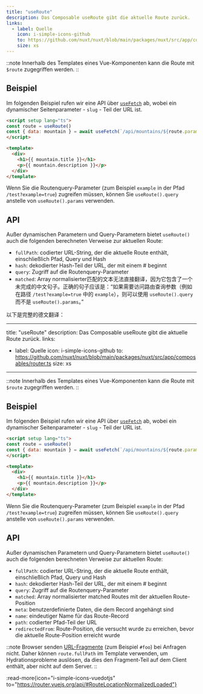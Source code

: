 ```yaml
---
title: "useRoute"
description: Das Composable useRoute gibt die aktuelle Route zurück.
links:
  - label: Quelle
    icon: i-simple-icons-github
    to: https://github.com/nuxt/nuxt/blob/main/packages/nuxt/src/app/composables/router.ts
    size: xs
---
```


::note
Innerhalb des Templates eines Vue-Komponenten kann die Route mit `$route` zugegriffen werden.
::

## Beispiel

Im folgenden Beispiel rufen wir eine API über [`useFetch`](/docs/api/composables/use-fetch) ab, wobei ein dynamischer Seitenparameter - `slug` - Teil der URL ist.

```html [~/pages/[slug\\].vue]
<script setup lang="ts">
const route = useRoute()
const { data: mountain } = await useFetch(`/api/mountains/${route.params.slug}`)
</script>

<template>
  <div>
    <h1>{{ mountain.title }}</h1>
    <p>{{ mountain.description }}</p>
  </div>
</template>
```

Wenn Sie die Routenquery-Parameter (zum Beispiel `example` in der Pfad `/test?example=true`) zugreifen müssen, können Sie `useRoute().query` anstelle von `useRoute().params` verwenden.

## API

Außer dynamischen Parametern und Query-Parametern bietet `useRoute()` auch die folgenden berechneten Verweise zur aktuellen Route:

- `fullPath`: codierter URL-String, der die aktuelle Route enthält, einschließlich Pfad, Query und Hash
- `hash`: dekodierter Hash-Teil der URL, der mit einem # beginnt
- `query`: Zugriff auf die Routenquery-Parameter
- `matched`: Array normalisierter匹配的文本无法直接翻译，因为它包含了一个未完成的中文句子。正确的句子应该是：“如果需要访问路由查询参数（例如在路径 `/test?example=true` 中的 `example`），则可以使用 `useRoute().query` 而不是 `useRoute().params`。”

以下是完整的德文翻译：

---
title: "useRoute"
description: Das Composable useRoute gibt die aktuelle Route zurück.
links:
  - label: Quelle
    icon: i-simple-icons-github
    to: https://github.com/nuxt/nuxt/blob/main/packages/nuxt/src/app/composables/router.ts
    size: xs
---

::note
Innerhalb des Templates eines Vue-Komponenten kann die Route mit `$route` zugegriffen werden.
::

## Beispiel

Im folgenden Beispiel rufen wir eine API über [`useFetch`](/docs/api/composables/use-fetch) ab, wobei ein dynamischer Seitenparameter - `slug` - Teil der URL ist.

```html [~/pages/[slug\\].vue]
<script setup lang="ts">
const route = useRoute()
const { data: mountain } = await useFetch(`/api/mountains/${route.params.slug}`)
</script>

<template>
  <div>
    <h1>{{ mountain.title }}</h1>
    <p>{{ mountain.description }}</p>
  </div>
</template>
```

Wenn Sie die Routenquery-Parameter (zum Beispiel `example` in der Pfad `/test?example=true`) zugreifen müssen, können Sie `useRoute().query` anstelle von `useRoute().params` verwenden.

## API

Außer dynamischen Parametern und Query-Parametern bietet `useRoute()` auch die folgenden berechneten Verweise zur aktuellen Route:

- `fullPath`: codierter URL-String, der die aktuelle Route enthält, einschließlich Pfad, Query und Hash
- `hash`: dekodierter Hash-Teil der URL, der mit einem # beginnt
- `query`: Zugriff auf die Routenquery-Parameter
- `matched`: Array normalisierter matched Routes mit der aktuellen Route-Position
- `meta`: benutzerdefinierte Daten, die dem Record angehängt sind
- `name`: eindeutiger Name für das Route-Record
- `path`: codierter Pfad-Teil der URL
- `redirectedFrom`: Route-Position, die versucht wurde zu erreichen, bevor die aktuelle Route-Position erreicht wurde

::note
Browser senden [URL-Fragmente](https://url.spec.whatwg.org/#concept-url-fragment) (zum Beispiel `#foo`) bei Anfragen nicht. Daher können `route.fullPath` im Template verwenden, um Hydrationsprobleme auslösen, da dies den Fragment-Teil auf dem Client enthält, aber nicht auf dem Server.
::

:read-more{icon="i-simple-icons-vuedotjs" to="https://router.vuejs.org/api/#RouteLocationNormalizedLoaded"}